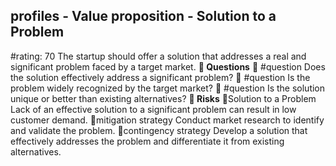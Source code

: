 

## profiles - Value proposition - Solution to a Problem
#rating: 70
The startup should offer a solution that addresses a real and significant problem faced by a target market.
**💭 Questions**
💭 #question Does the solution effectively address a significant problem?
 💭 #question Is the problem widely recognized by the target market?
 💭 #question Is the solution unique or better than existing alternatives?
**🚨 Risks**
🚨Solution to a Problem
Lack of an effective solution to a significant problem can result in low customer demand.
🚨mitigation strategy
Conduct market research to identify and validate the problem.
🚨contingency strategy
Develop a solution that effectively addresses the problem and differentiate it from existing alternatives.




